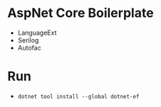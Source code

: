 # AspNet Core Boilerplate

- LanguageExt
- Serilog
- Autofac

# Run

- ```dotnet tool install --global dotnet-ef```
